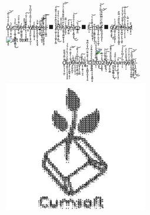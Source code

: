 
[C̸̡̨̨͓͓̖͖͔̼̬̳͎͙̯̠͌͗̎͛́͋̀̿͝͝ų̷̢̦̗̱̤̣̬͕̈́̀m̷̢̨̧̧̻̥̱͇̻͈̹͕̳̻̱̩͑̀͂̔́͐̕̚͜s̸̡̢̫͖̏̈́͊͗̐̂̈́ȯ̷̠͚̺̼͖͚̰̠̖̠̓f̶̢̈́̑̌̂̑t̵͕̙̖̹͙̜̥̭̱̱̫̂̔̄ͅ ̶̰̰̀͂̉̎͛̓̓͋̀͠W̸̢̧̘͈̤̰̙̩̖̱͎̺͔̣̦̔̔̎̍̒͂̃͛̉͒̀͆̎̓̏̕é̵̡̦̱̩͓̫̼̱̠̖͓̊̓b̶̧̢̢̪͙̮͈̞̦͙̙͈̝̭̘́͊̂͛s̵̳̩͉̲͚̾͋̏̕̚͜͝͝͝ȋ̵̘͍̝̞͙̙͍͍̦̳̜̥̇̑̿̒͝t̴̨̢̨̲͖̟̹̰̺͓̭̱̹͍̬͒̌̎̇̃̊̐͘̚͝͠ȩ̷̣̠̭̬͇̲̑̊̔̍̋͂͗̔͘͠](https://cumsoft.wixsite.com/cumsoft) ■ [I̸̡͕̺̥̣̞̞̞͚͓̙̙̻̾̆̃̏͊̀̐̄̾͑̎̌͊͒̚͠n̵̢̧̛̮͙̞͚͍͕̦̻̿̐̌̏͑̀̇̏̾̽̆̇̚͘͘͜s̴̛̮͛̄̅̔͐̎̋t̷̰̼̭̭͉̼͇͚̝͙͎͈̹̊̈̐̈́͒͊̎͌́͊̊̾̈́̒͝͠ā̵̛̭̙̪̙̞̍̀̈̈̿͂g̷̬̯̰̫͛̊̐̂͠r̵̖͔̾͗̒̚a̴̡̢̧̞̻̘̱͓͊̓͗̓̎̍̆̌̉͜͜͝ḿ̴̳̘͍̲͒̏͝](https://instagram.com/cumsoftcumsoft?igshid=YmMyMTA2M2Y=) ■ [E̴̜̤͙̽͠-̵̢̛̙͈̥̲̼͖͕̯̟̹̒̈́̄̽̑̓̔̇͝m̷̢̛͔̣̬̳̘̖̲̭͓͓̼̹̀̆ͅa̴̧̡̡͎̪̦̖̫̤͉̯͕͚̣̎ͅi̸̫̜̔̽͗͐͗͛̾̐̈́̅͋̈́̐͝l̵̢͖̝̺̫͔̞̺͙̙͑͊̀̇̓̇͌͛̽̂͐̕͝͝ͅ](cumsoft.subscribe@gmail.com) ■ [g̸̨̳͉̯̭̥͜͠ͅų̸̱̪̘̦̱̦̺̺̺̎́̈́͑͛ͅͅͅm̶̡̛̘̮͈̣̥̭̫̭̘͓̼̪͍͈̏́͌̎̏͌̈́̿̏̌̚̕̕r̵̢̭͙̲̺̗͕̙̱̦͉͚̟̓̔̔͌̆̅́̓̌̈́̄͐͐̕͠ọ̶̡͉̦̟͔͉̘͆͂̾̓͂̓͆̊́̅͐̽̓̍͝a̴͙̟̣̓͒͗̓̿̀d̸̖͓̟̜̮̐̆](https://cumsoft.gumroad.com)
<br><br>
![alt text](https://github.com/cumsoft/cumsoft/blob/main/cumsoftgithubbannerspace.png)
<p align="center">
  <img src="https://profile-counter.glitch.me/cumsoft/count.svg" />
</p>
<p align="center">
C̸̢̢̛̖̘͎͉̹͖̑͊̿̌́͂͊̏̆̕̚ͅo̴̡͚͈̖͔̹̝͔͓̞͓̞̭̿̋̀̉̈́͒̏͐̓́̑́́p̷̡̛̛̞̣̮̦͇̰͉͔̮̜͗̌̑͗̀̔͌̇̈͋̕̚͠͝ͅy̵̛̥̲͈̩̪̫̝̎̍͆̌̀̚̚r̴̙̠̟̗̝̤͈͔͎̊̔̊͝ḭ̵̧̞̤̝̳̣̦̻̮̓̅͗̑̎̈́́̇͊̄͘͝g̵̘̗̘̙͎̲͔̻̽̀͗͝h̴̨̢̛̦̭͍͉̠̮̜̱̃͊̌̏̎̚͠t̷̻̳̎͑̾ ̷̧̥͙̝̲̲̺̱͙̲͙͙͕̗͍͊̌̉͛͊͋̃̄̈̇͆̔̌̽̿́͊©̸̢̧͕̯̙̠̞̹̥̖̱̥̳̖̤̥́ ̸̣̼̭̪̜̪̃̆̎̒̊̑͋͒͌̓̎͛̚̚2̷̟̜̦̓́̿̽̏̌͛̈́̀̔̉͋̉̾0̷̯̬̞̀̅̽̒̇͛͆̉̕͜͝͝2̴̝̯̟̺̟̘͗̀̎̓̎̿͘̚2̶̢̱͉̗̔̈̐͑̌̂͋͑͛̚͝ ̶̨̹͔̖̟̱̓̐̅̎͆͗̈́͠b̸̑ͅẏ̸̢̙̪̝͚̲͂̂̎̅͋̎̌̉̎͊̌̄͘̚̚͝ ̶̤̲̲̮͎͚̖̻͇̦̰͙͑͜ͅC̶͕̱͉̤̩̾͗̏̎͒̒͜ư̴̧͓̜̗͎̜͚̮̙̤͔̟̓̎͠ͅm̷̛̹̦̖̍͆̀̀̒̅͆̀̏̾̍̉͝ş̸̜̠͕̈́́̄̃̑̐̀̀̏͒̇̚̚o̵̦̔̈́́̈́̆̈́̈́͘̚͠f̴̨̛͎̫̘̼̘̘̥̼̱̦͇̦͊̈́̅̅̑͋͝͝ṯ̸̹̬̪͚͓͎͓͈͇̖̂͜͝ͅ.̶̨̨̡̛̪͖͓͇̫͑͜͜
</p>
<br><br>

<p id="ascii-art-attack-text" name="ascii-art-attack-text" style="display: inline-block; color: #000000; font-size: 9px; font-family: Courier New; line-height: 5px; letter-spacing: 0px; font-weight: normal; color: #000000; background-color: #ffffff; border: 0px solid #000000; padding: 0px; outline: 0px solid #000000; margin: 0px 0px 0px 0px; opacity: 1; text-shadow: 0px 0px #000000;">&nbsp;&nbsp;&nbsp;&nbsp;&nbsp;&nbsp;&nbsp;&nbsp;&nbsp;&nbsp;&nbsp;&nbsp;&nbsp;&nbsp;&nbsp;&nbsp;&nbsp;&nbsp;&nbsp;&nbsp;&nbsp;&nbsp;&nbsp;&nbsp;&nbsp;&nbsp;&nbsp;&nbsp;&nbsp;&nbsp;&nbsp;&nbsp;&nbsp;&nbsp;&nbsp;&nbsp;&nbsp;&nbsp;&nbsp;&nbsp;&nbsp;&nbsp;&nbsp;&nbsp;&nbsp;&nbsp;&nbsp;&nbsp;&nbsp;&nbsp;&nbsp;&nbsp;&nbsp;&nbsp;&nbsp;&nbsp;&nbsp;&nbsp;&nbsp;&nbsp;&nbsp;&nbsp;&nbsp;&nbsp;&nbsp;&nbsp;&nbsp;&nbsp;&nbsp;&nbsp;<br>&nbsp;&nbsp;&nbsp;&nbsp;&nbsp;&nbsp;&nbsp;&nbsp;&nbsp;&nbsp;&nbsp;&nbsp;&nbsp;&nbsp;&nbsp;&nbsp;&nbsp;&nbsp;&nbsp;&nbsp;&nbsp;&nbsp;&nbsp;&nbsp;&nbsp;&nbsp;&nbsp;&nbsp;&nbsp;&nbsp;&nbsp;&nbsp;&nbsp;&nbsp;&nbsp;&nbsp;&nbsp;&nbsp;&nbsp;&nbsp;&nbsp;&nbsp;&nbsp;&nbsp;&nbsp;&nbsp;&nbsp;&nbsp;&nbsp;&nbsp;&nbsp;&nbsp;&nbsp;&nbsp;&nbsp;&nbsp;&nbsp;&nbsp;&nbsp;&nbsp;&nbsp;&nbsp;&nbsp;&nbsp;&nbsp;&nbsp;&nbsp;&nbsp;&nbsp;&nbsp;<br>&nbsp;&nbsp;&nbsp;&nbsp;&nbsp;&nbsp;&nbsp;&nbsp;&nbsp;&nbsp;&nbsp;&nbsp;&nbsp;&nbsp;&nbsp;&nbsp;&nbsp;&nbsp;&nbsp;&nbsp;&nbsp;&nbsp;&nbsp;&nbsp;&nbsp;&nbsp;&nbsp;&nbsp;&nbsp;&nbsp;&nbsp;.&nbsp;&nbsp;&nbsp;&nbsp;&nbsp;&nbsp;&nbsp;&nbsp;&nbsp;&nbsp;&nbsp;&nbsp;&nbsp;&nbsp;&nbsp;&nbsp;&nbsp;&nbsp;&nbsp;&nbsp;&nbsp;&nbsp;&nbsp;&nbsp;&nbsp;&nbsp;&nbsp;&nbsp;&nbsp;&nbsp;&nbsp;&nbsp;&nbsp;&nbsp;&nbsp;&nbsp;&nbsp;&nbsp;<br>&nbsp;&nbsp;&nbsp;&nbsp;&nbsp;&nbsp;&nbsp;&nbsp;&nbsp;&nbsp;&nbsp;&nbsp;&nbsp;&nbsp;&nbsp;&nbsp;&nbsp;&nbsp;&nbsp;&nbsp;&nbsp;&nbsp;&nbsp;&nbsp;&nbsp;&nbsp;&nbsp;&nbsp;&nbsp;&nbsp;.@:&nbsp;&nbsp;&nbsp;&nbsp;&nbsp;&nbsp;&nbsp;&nbsp;&nbsp;&nbsp;&nbsp;&nbsp;&nbsp;&nbsp;&nbsp;&nbsp;&nbsp;&nbsp;&nbsp;&nbsp;&nbsp;&nbsp;&nbsp;&nbsp;&nbsp;&nbsp;&nbsp;&nbsp;&nbsp;&nbsp;&nbsp;&nbsp;&nbsp;&nbsp;&nbsp;&nbsp;&nbsp;<br>&nbsp;&nbsp;&nbsp;&nbsp;&nbsp;&nbsp;&nbsp;&nbsp;&nbsp;&nbsp;&nbsp;&nbsp;&nbsp;&nbsp;&nbsp;&nbsp;&nbsp;&nbsp;&nbsp;&nbsp;&nbsp;&nbsp;&nbsp;&nbsp;&nbsp;&nbsp;&nbsp;&nbsp;&nbsp;&nbsp;.MM%.&nbsp;&nbsp;&nbsp;&nbsp;&nbsp;&nbsp;&nbsp;&nbsp;&nbsp;&nbsp;&nbsp;&nbsp;&nbsp;&nbsp;&nbsp;&nbsp;&nbsp;&nbsp;&nbsp;&nbsp;&nbsp;&nbsp;&nbsp;&nbsp;&nbsp;&nbsp;&nbsp;&nbsp;&nbsp;&nbsp;&nbsp;&nbsp;&nbsp;&nbsp;&nbsp;<br>&nbsp;&nbsp;&nbsp;&nbsp;&nbsp;&nbsp;&nbsp;&nbsp;&nbsp;&nbsp;&nbsp;&nbsp;&nbsp;&nbsp;&nbsp;&nbsp;&nbsp;&nbsp;&nbsp;&nbsp;&nbsp;&nbsp;&nbsp;&nbsp;&nbsp;&nbsp;&nbsp;&nbsp;&nbsp;&nbsp;,MMM%&nbsp;&nbsp;&nbsp;&nbsp;&nbsp;&nbsp;&nbsp;&nbsp;&nbsp;&nbsp;&nbsp;&nbsp;&nbsp;&nbsp;&nbsp;&nbsp;&nbsp;&nbsp;&nbsp;&nbsp;&nbsp;&nbsp;&nbsp;&nbsp;&nbsp;&nbsp;&nbsp;&nbsp;&nbsp;&nbsp;&nbsp;&nbsp;&nbsp;&nbsp;&nbsp;<br>&nbsp;&nbsp;&nbsp;&nbsp;&nbsp;&nbsp;&nbsp;&nbsp;&nbsp;&nbsp;&nbsp;&nbsp;&nbsp;&nbsp;&nbsp;&nbsp;&nbsp;&nbsp;&nbsp;&nbsp;&nbsp;&nbsp;&nbsp;&nbsp;&nbsp;&nbsp;&nbsp;&nbsp;&nbsp;&nbsp;:MMMM+&nbsp;&nbsp;&nbsp;&nbsp;&nbsp;&nbsp;&nbsp;&nbsp;&nbsp;&nbsp;&nbsp;&nbsp;&nbsp;&nbsp;&nbsp;&nbsp;&nbsp;&nbsp;&nbsp;&nbsp;&nbsp;&nbsp;&nbsp;&nbsp;&nbsp;&nbsp;&nbsp;&nbsp;&nbsp;&nbsp;&nbsp;&nbsp;&nbsp;&nbsp;<br>&nbsp;&nbsp;&nbsp;&nbsp;&nbsp;&nbsp;&nbsp;&nbsp;&nbsp;&nbsp;&nbsp;&nbsp;&nbsp;&nbsp;&nbsp;&nbsp;&nbsp;&nbsp;&nbsp;&nbsp;&nbsp;&nbsp;&nbsp;&nbsp;&nbsp;&nbsp;&nbsp;&nbsp;&nbsp;&nbsp;%MMMMM,&nbsp;&nbsp;&nbsp;&nbsp;&nbsp;&nbsp;&nbsp;&nbsp;&nbsp;&nbsp;&nbsp;&nbsp;&nbsp;&nbsp;&nbsp;&nbsp;&nbsp;&nbsp;&nbsp;&nbsp;&nbsp;&nbsp;&nbsp;&nbsp;&nbsp;&nbsp;&nbsp;&nbsp;&nbsp;&nbsp;&nbsp;&nbsp;&nbsp;<br>&nbsp;&nbsp;&nbsp;&nbsp;&nbsp;&nbsp;&nbsp;&nbsp;&nbsp;&nbsp;&nbsp;&nbsp;&nbsp;&nbsp;&nbsp;&nbsp;&nbsp;&nbsp;&nbsp;&nbsp;&nbsp;&nbsp;&nbsp;&nbsp;&nbsp;&nbsp;&nbsp;&nbsp;&nbsp;&nbsp;#MMMMM%&nbsp;&nbsp;&nbsp;&nbsp;&nbsp;&nbsp;&nbsp;&nbsp;&nbsp;&nbsp;&nbsp;&nbsp;&nbsp;&nbsp;&nbsp;&nbsp;&nbsp;&nbsp;&nbsp;&nbsp;&nbsp;&nbsp;&nbsp;&nbsp;&nbsp;&nbsp;&nbsp;&nbsp;&nbsp;&nbsp;&nbsp;&nbsp;&nbsp;<br>&nbsp;&nbsp;&nbsp;&nbsp;&nbsp;&nbsp;&nbsp;&nbsp;&nbsp;&nbsp;&nbsp;&nbsp;&nbsp;&nbsp;&nbsp;&nbsp;&nbsp;&nbsp;&nbsp;&nbsp;&nbsp;&nbsp;&nbsp;&nbsp;&nbsp;&nbsp;&nbsp;&nbsp;&nbsp;&nbsp;#MMMMM@&nbsp;&nbsp;&nbsp;&nbsp;&nbsp;&nbsp;&nbsp;&nbsp;&nbsp;&nbsp;&nbsp;&nbsp;&nbsp;&nbsp;&nbsp;&nbsp;&nbsp;&nbsp;&nbsp;&nbsp;&nbsp;&nbsp;&nbsp;&nbsp;&nbsp;&nbsp;&nbsp;&nbsp;&nbsp;&nbsp;&nbsp;&nbsp;&nbsp;<br>&nbsp;&nbsp;&nbsp;&nbsp;&nbsp;&nbsp;&nbsp;&nbsp;&nbsp;&nbsp;&nbsp;&nbsp;&nbsp;&nbsp;&nbsp;&nbsp;&nbsp;&nbsp;&nbsp;&nbsp;&nbsp;&nbsp;&nbsp;&nbsp;&nbsp;&nbsp;&nbsp;&nbsp;&nbsp;&nbsp;#MMMMMM.&nbsp;&nbsp;&nbsp;&nbsp;&nbsp;&nbsp;&nbsp;&nbsp;&nbsp;&nbsp;&nbsp;&nbsp;&nbsp;&nbsp;&nbsp;&nbsp;&nbsp;&nbsp;&nbsp;&nbsp;&nbsp;&nbsp;&nbsp;&nbsp;&nbsp;&nbsp;&nbsp;&nbsp;&nbsp;&nbsp;&nbsp;&nbsp;<br>&nbsp;&nbsp;&nbsp;&nbsp;&nbsp;&nbsp;&nbsp;&nbsp;&nbsp;&nbsp;&nbsp;&nbsp;&nbsp;&nbsp;&nbsp;&nbsp;&nbsp;&nbsp;&nbsp;&nbsp;&nbsp;&nbsp;&nbsp;&nbsp;&nbsp;&nbsp;&nbsp;&nbsp;&nbsp;&nbsp;#MMMMMM.&nbsp;&nbsp;&nbsp;&nbsp;&nbsp;&nbsp;&nbsp;&nbsp;&nbsp;&nbsp;&nbsp;&nbsp;&nbsp;&nbsp;&nbsp;&nbsp;&nbsp;&nbsp;&nbsp;&nbsp;&nbsp;&nbsp;&nbsp;&nbsp;&nbsp;&nbsp;&nbsp;&nbsp;&nbsp;&nbsp;&nbsp;&nbsp;<br>&nbsp;&nbsp;&nbsp;&nbsp;&nbsp;&nbsp;&nbsp;&nbsp;&nbsp;&nbsp;&nbsp;&nbsp;&nbsp;&nbsp;&nbsp;&nbsp;&nbsp;&nbsp;&nbsp;&nbsp;&nbsp;&nbsp;&nbsp;&nbsp;&nbsp;&nbsp;&nbsp;&nbsp;&nbsp;&nbsp;:MMMMM@&nbsp;&nbsp;&nbsp;&nbsp;&nbsp;&nbsp;&nbsp;&nbsp;&nbsp;&nbsp;&nbsp;&nbsp;&nbsp;&nbsp;&nbsp;&nbsp;&nbsp;&nbsp;&nbsp;&nbsp;&nbsp;&nbsp;&nbsp;&nbsp;&nbsp;&nbsp;&nbsp;&nbsp;&nbsp;&nbsp;&nbsp;&nbsp;&nbsp;<br>&nbsp;&nbsp;&nbsp;&nbsp;&nbsp;&nbsp;&nbsp;&nbsp;&nbsp;&nbsp;&nbsp;&nbsp;&nbsp;&nbsp;&nbsp;&nbsp;&nbsp;&nbsp;&nbsp;&nbsp;&nbsp;&nbsp;&nbsp;&nbsp;&nbsp;&nbsp;&nbsp;&nbsp;&nbsp;&nbsp;.#MMMM:&nbsp;&nbsp;&nbsp;&nbsp;&nbsp;&nbsp;&nbsp;&nbsp;.&nbsp;&nbsp;&nbsp;&nbsp;&nbsp;&nbsp;&nbsp;&nbsp;&nbsp;&nbsp;&nbsp;&nbsp;&nbsp;&nbsp;&nbsp;&nbsp;&nbsp;&nbsp;&nbsp;&nbsp;&nbsp;&nbsp;&nbsp;&nbsp;<br>&nbsp;&nbsp;&nbsp;&nbsp;&nbsp;&nbsp;&nbsp;&nbsp;&nbsp;&nbsp;&nbsp;&nbsp;&nbsp;&nbsp;&nbsp;&nbsp;&nbsp;&nbsp;&nbsp;&nbsp;&nbsp;&nbsp;&nbsp;&nbsp;,.&nbsp;&nbsp;&nbsp;&nbsp;&nbsp;.%@M%&nbsp;&nbsp;&nbsp;&nbsp;&nbsp;&nbsp;&nbsp;&nbsp;&nbsp;#,&nbsp;&nbsp;&nbsp;&nbsp;&nbsp;&nbsp;&nbsp;&nbsp;&nbsp;&nbsp;&nbsp;&nbsp;&nbsp;&nbsp;&nbsp;&nbsp;&nbsp;&nbsp;&nbsp;&nbsp;&nbsp;&nbsp;&nbsp;<br>&nbsp;&nbsp;&nbsp;&nbsp;&nbsp;&nbsp;&nbsp;&nbsp;&nbsp;&nbsp;&nbsp;&nbsp;&nbsp;&nbsp;&nbsp;&nbsp;&nbsp;&nbsp;&nbsp;&nbsp;&nbsp;&nbsp;&nbsp;&nbsp;#+&nbsp;&nbsp;&nbsp;&nbsp;&nbsp;&nbsp;&nbsp;,M:&nbsp;&nbsp;&nbsp;&nbsp;&nbsp;&nbsp;&nbsp;&nbsp;+M+&nbsp;&nbsp;&nbsp;&nbsp;&nbsp;&nbsp;&nbsp;&nbsp;&nbsp;&nbsp;&nbsp;&nbsp;&nbsp;&nbsp;&nbsp;&nbsp;&nbsp;&nbsp;&nbsp;&nbsp;&nbsp;&nbsp;&nbsp;<br>&nbsp;&nbsp;&nbsp;&nbsp;&nbsp;&nbsp;&nbsp;&nbsp;&nbsp;&nbsp;&nbsp;&nbsp;&nbsp;&nbsp;&nbsp;&nbsp;&nbsp;&nbsp;&nbsp;&nbsp;&nbsp;&nbsp;&nbsp;,M@,&nbsp;&nbsp;&nbsp;&nbsp;&nbsp;&nbsp;,M:&nbsp;&nbsp;&nbsp;&nbsp;&nbsp;&nbsp;.%MM#&nbsp;&nbsp;&nbsp;&nbsp;&nbsp;&nbsp;&nbsp;&nbsp;&nbsp;&nbsp;&nbsp;&nbsp;&nbsp;&nbsp;&nbsp;&nbsp;&nbsp;&nbsp;&nbsp;&nbsp;&nbsp;&nbsp;&nbsp;<br>&nbsp;&nbsp;&nbsp;&nbsp;&nbsp;&nbsp;&nbsp;&nbsp;&nbsp;&nbsp;&nbsp;&nbsp;&nbsp;&nbsp;&nbsp;&nbsp;&nbsp;&nbsp;&nbsp;&nbsp;&nbsp;&nbsp;&nbsp;+MM@:&nbsp;&nbsp;&nbsp;&nbsp;&nbsp;,M+&nbsp;&nbsp;&nbsp;&nbsp;.%MMMM@&nbsp;&nbsp;&nbsp;&nbsp;&nbsp;&nbsp;&nbsp;&nbsp;&nbsp;&nbsp;&nbsp;&nbsp;&nbsp;&nbsp;&nbsp;&nbsp;&nbsp;&nbsp;&nbsp;&nbsp;&nbsp;&nbsp;&nbsp;<br>&nbsp;&nbsp;&nbsp;&nbsp;&nbsp;&nbsp;&nbsp;&nbsp;&nbsp;&nbsp;&nbsp;&nbsp;&nbsp;&nbsp;&nbsp;&nbsp;&nbsp;&nbsp;&nbsp;&nbsp;&nbsp;&nbsp;&nbsp;%MMMM+&nbsp;&nbsp;&nbsp;&nbsp;:M+&nbsp;&nbsp;.+MMMMMM@&nbsp;&nbsp;&nbsp;&nbsp;&nbsp;&nbsp;&nbsp;&nbsp;&nbsp;&nbsp;&nbsp;&nbsp;&nbsp;&nbsp;&nbsp;&nbsp;&nbsp;&nbsp;&nbsp;&nbsp;&nbsp;&nbsp;&nbsp;<br>&nbsp;&nbsp;&nbsp;&nbsp;&nbsp;&nbsp;&nbsp;&nbsp;&nbsp;&nbsp;&nbsp;&nbsp;&nbsp;&nbsp;&nbsp;&nbsp;&nbsp;&nbsp;&nbsp;&nbsp;&nbsp;&nbsp;&nbsp;%MMMMM%&nbsp;&nbsp;&nbsp;+M:&nbsp;.#MMMMMMM@&nbsp;&nbsp;&nbsp;&nbsp;&nbsp;&nbsp;&nbsp;&nbsp;&nbsp;&nbsp;&nbsp;&nbsp;&nbsp;&nbsp;&nbsp;&nbsp;&nbsp;&nbsp;&nbsp;&nbsp;&nbsp;&nbsp;&nbsp;<br>&nbsp;&nbsp;&nbsp;&nbsp;&nbsp;&nbsp;&nbsp;&nbsp;&nbsp;&nbsp;&nbsp;&nbsp;&nbsp;&nbsp;&nbsp;&nbsp;&nbsp;&nbsp;&nbsp;&nbsp;&nbsp;&nbsp;&nbsp;+MMMMMM:&nbsp;&nbsp;#M:&nbsp;%MMMMMMMM#&nbsp;&nbsp;&nbsp;&nbsp;&nbsp;&nbsp;&nbsp;&nbsp;&nbsp;&nbsp;&nbsp;&nbsp;&nbsp;&nbsp;&nbsp;&nbsp;&nbsp;&nbsp;&nbsp;&nbsp;&nbsp;&nbsp;&nbsp;<br>&nbsp;&nbsp;&nbsp;&nbsp;&nbsp;&nbsp;&nbsp;&nbsp;&nbsp;&nbsp;&nbsp;&nbsp;&nbsp;&nbsp;&nbsp;&nbsp;&nbsp;&nbsp;&nbsp;&nbsp;&nbsp;&nbsp;&nbsp;,MMMMMM#&nbsp;&nbsp;@M,,MMMMMMMMM+&nbsp;&nbsp;&nbsp;&nbsp;&nbsp;&nbsp;&nbsp;&nbsp;&nbsp;&nbsp;&nbsp;&nbsp;&nbsp;&nbsp;&nbsp;&nbsp;&nbsp;&nbsp;&nbsp;&nbsp;&nbsp;&nbsp;&nbsp;<br>&nbsp;&nbsp;&nbsp;&nbsp;&nbsp;&nbsp;&nbsp;&nbsp;&nbsp;&nbsp;&nbsp;&nbsp;&nbsp;&nbsp;&nbsp;&nbsp;&nbsp;&nbsp;&nbsp;&nbsp;&nbsp;&nbsp;&nbsp;&nbsp;@MMMMMM.,MM.+MMMMMMMMM.&nbsp;&nbsp;&nbsp;&nbsp;&nbsp;&nbsp;&nbsp;&nbsp;&nbsp;&nbsp;&nbsp;&nbsp;&nbsp;&nbsp;&nbsp;&nbsp;&nbsp;&nbsp;&nbsp;&nbsp;&nbsp;&nbsp;&nbsp;<br>&nbsp;&nbsp;&nbsp;&nbsp;&nbsp;&nbsp;&nbsp;&nbsp;&nbsp;&nbsp;&nbsp;&nbsp;&nbsp;&nbsp;&nbsp;&nbsp;&nbsp;&nbsp;&nbsp;&nbsp;&nbsp;&nbsp;&nbsp;&nbsp;:MMMMMM.:M@&nbsp;%MMMMMMMM%&nbsp;&nbsp;&nbsp;&nbsp;&nbsp;&nbsp;&nbsp;&nbsp;&nbsp;&nbsp;&nbsp;&nbsp;&nbsp;&nbsp;&nbsp;&nbsp;&nbsp;&nbsp;&nbsp;&nbsp;&nbsp;&nbsp;&nbsp;&nbsp;<br>&nbsp;&nbsp;&nbsp;&nbsp;&nbsp;&nbsp;&nbsp;&nbsp;&nbsp;&nbsp;&nbsp;&nbsp;&nbsp;&nbsp;&nbsp;&nbsp;&nbsp;&nbsp;&nbsp;&nbsp;&nbsp;&nbsp;&nbsp;&nbsp;&nbsp;+MMMM#&nbsp;#M%&nbsp;%MMMMMMM@.&nbsp;&nbsp;&nbsp;&nbsp;&nbsp;&nbsp;&nbsp;&nbsp;&nbsp;&nbsp;&nbsp;&nbsp;&nbsp;&nbsp;&nbsp;&nbsp;&nbsp;&nbsp;&nbsp;&nbsp;&nbsp;&nbsp;&nbsp;&nbsp;<br>&nbsp;&nbsp;&nbsp;&nbsp;&nbsp;&nbsp;&nbsp;&nbsp;&nbsp;&nbsp;&nbsp;&nbsp;&nbsp;&nbsp;&nbsp;&nbsp;&nbsp;&nbsp;&nbsp;&nbsp;&nbsp;&nbsp;&nbsp;&nbsp;&nbsp;&nbsp;,%@#,.MM:&nbsp;%MMMMMM@,&nbsp;&nbsp;&nbsp;&nbsp;&nbsp;&nbsp;&nbsp;&nbsp;&nbsp;&nbsp;&nbsp;&nbsp;&nbsp;&nbsp;&nbsp;&nbsp;&nbsp;&nbsp;&nbsp;&nbsp;&nbsp;&nbsp;&nbsp;&nbsp;&nbsp;<br>&nbsp;&nbsp;&nbsp;&nbsp;&nbsp;&nbsp;&nbsp;&nbsp;&nbsp;&nbsp;&nbsp;&nbsp;&nbsp;&nbsp;&nbsp;&nbsp;&nbsp;&nbsp;&nbsp;&nbsp;&nbsp;&nbsp;&nbsp;&nbsp;&nbsp;&nbsp;&nbsp;&nbsp;&nbsp;&nbsp;&nbsp;,MM,&nbsp;:MMMMM%.&nbsp;&nbsp;&nbsp;&nbsp;&nbsp;&nbsp;&nbsp;&nbsp;&nbsp;&nbsp;&nbsp;&nbsp;&nbsp;&nbsp;&nbsp;&nbsp;&nbsp;&nbsp;&nbsp;&nbsp;&nbsp;&nbsp;&nbsp;&nbsp;&nbsp;&nbsp;<br>&nbsp;&nbsp;&nbsp;&nbsp;&nbsp;&nbsp;&nbsp;&nbsp;&nbsp;&nbsp;&nbsp;&nbsp;&nbsp;&nbsp;&nbsp;&nbsp;&nbsp;&nbsp;&nbsp;&nbsp;&nbsp;&nbsp;&nbsp;&nbsp;&nbsp;&nbsp;&nbsp;&nbsp;&nbsp;&nbsp;&nbsp;%M@&nbsp;&nbsp;&nbsp;,++:.&nbsp;&nbsp;&nbsp;&nbsp;&nbsp;&nbsp;&nbsp;&nbsp;&nbsp;&nbsp;&nbsp;&nbsp;&nbsp;&nbsp;&nbsp;&nbsp;&nbsp;&nbsp;&nbsp;&nbsp;&nbsp;&nbsp;&nbsp;&nbsp;&nbsp;&nbsp;&nbsp;&nbsp;<br>&nbsp;&nbsp;&nbsp;&nbsp;&nbsp;&nbsp;&nbsp;&nbsp;&nbsp;&nbsp;&nbsp;&nbsp;&nbsp;&nbsp;&nbsp;&nbsp;&nbsp;&nbsp;&nbsp;&nbsp;&nbsp;&nbsp;&nbsp;&nbsp;&nbsp;&nbsp;&nbsp;&nbsp;&nbsp;&nbsp;&nbsp;@M%&nbsp;&nbsp;&nbsp;&nbsp;&nbsp;&nbsp;&nbsp;&nbsp;&nbsp;&nbsp;&nbsp;&nbsp;&nbsp;&nbsp;&nbsp;&nbsp;&nbsp;&nbsp;&nbsp;&nbsp;&nbsp;&nbsp;&nbsp;&nbsp;&nbsp;&nbsp;&nbsp;&nbsp;&nbsp;&nbsp;&nbsp;&nbsp;&nbsp;&nbsp;&nbsp;&nbsp;<br>&nbsp;&nbsp;&nbsp;&nbsp;&nbsp;&nbsp;&nbsp;&nbsp;&nbsp;&nbsp;&nbsp;&nbsp;&nbsp;&nbsp;&nbsp;&nbsp;&nbsp;&nbsp;&nbsp;&nbsp;&nbsp;&nbsp;&nbsp;&nbsp;&nbsp;&nbsp;&nbsp;&nbsp;&nbsp;&nbsp;+MMM@@#%:&nbsp;&nbsp;&nbsp;&nbsp;&nbsp;&nbsp;&nbsp;&nbsp;&nbsp;&nbsp;&nbsp;&nbsp;&nbsp;&nbsp;&nbsp;&nbsp;&nbsp;&nbsp;&nbsp;&nbsp;&nbsp;&nbsp;&nbsp;&nbsp;&nbsp;&nbsp;&nbsp;&nbsp;&nbsp;&nbsp;&nbsp;<br>&nbsp;&nbsp;&nbsp;&nbsp;&nbsp;&nbsp;&nbsp;&nbsp;&nbsp;&nbsp;&nbsp;&nbsp;&nbsp;&nbsp;&nbsp;&nbsp;&nbsp;&nbsp;&nbsp;&nbsp;&nbsp;&nbsp;&nbsp;&nbsp;&nbsp;&nbsp;&nbsp;&nbsp;.#MMMMM#@MM%&nbsp;&nbsp;&nbsp;&nbsp;&nbsp;&nbsp;&nbsp;&nbsp;&nbsp;&nbsp;&nbsp;&nbsp;&nbsp;&nbsp;&nbsp;&nbsp;&nbsp;&nbsp;&nbsp;&nbsp;&nbsp;&nbsp;&nbsp;&nbsp;&nbsp;&nbsp;&nbsp;&nbsp;&nbsp;&nbsp;<br>&nbsp;&nbsp;&nbsp;&nbsp;&nbsp;&nbsp;&nbsp;&nbsp;&nbsp;&nbsp;&nbsp;&nbsp;&nbsp;&nbsp;&nbsp;&nbsp;&nbsp;&nbsp;&nbsp;&nbsp;&nbsp;&nbsp;&nbsp;&nbsp;&nbsp;&nbsp;&nbsp;,@@@M@:M+&nbsp;,#M+&nbsp;&nbsp;&nbsp;&nbsp;&nbsp;&nbsp;&nbsp;&nbsp;&nbsp;&nbsp;&nbsp;&nbsp;&nbsp;&nbsp;&nbsp;&nbsp;&nbsp;&nbsp;&nbsp;&nbsp;&nbsp;&nbsp;&nbsp;&nbsp;&nbsp;&nbsp;&nbsp;&nbsp;&nbsp;<br>&nbsp;&nbsp;&nbsp;&nbsp;&nbsp;&nbsp;&nbsp;&nbsp;&nbsp;&nbsp;&nbsp;&nbsp;&nbsp;&nbsp;&nbsp;&nbsp;&nbsp;&nbsp;&nbsp;&nbsp;&nbsp;&nbsp;&nbsp;&nbsp;&nbsp;&nbsp;:M#.@M%&nbsp;+M,&nbsp;.#M,&nbsp;&nbsp;&nbsp;&nbsp;&nbsp;&nbsp;&nbsp;&nbsp;&nbsp;&nbsp;&nbsp;&nbsp;&nbsp;&nbsp;&nbsp;&nbsp;&nbsp;&nbsp;&nbsp;&nbsp;&nbsp;&nbsp;&nbsp;&nbsp;&nbsp;&nbsp;&nbsp;&nbsp;<br>&nbsp;&nbsp;&nbsp;&nbsp;&nbsp;&nbsp;&nbsp;&nbsp;&nbsp;&nbsp;&nbsp;&nbsp;&nbsp;&nbsp;&nbsp;&nbsp;&nbsp;&nbsp;&nbsp;&nbsp;&nbsp;&nbsp;&nbsp;&nbsp;.%M%..MM:&nbsp;&nbsp;#@.&nbsp;.@@.&nbsp;&nbsp;&nbsp;&nbsp;&nbsp;&nbsp;&nbsp;&nbsp;&nbsp;&nbsp;&nbsp;&nbsp;&nbsp;&nbsp;&nbsp;&nbsp;&nbsp;&nbsp;&nbsp;&nbsp;&nbsp;&nbsp;&nbsp;&nbsp;&nbsp;&nbsp;&nbsp;<br>&nbsp;&nbsp;&nbsp;&nbsp;&nbsp;&nbsp;&nbsp;&nbsp;&nbsp;&nbsp;&nbsp;&nbsp;&nbsp;&nbsp;&nbsp;&nbsp;&nbsp;&nbsp;&nbsp;&nbsp;&nbsp;&nbsp;&nbsp;.#M:&nbsp;&nbsp;,MM.&nbsp;&nbsp;.@#.&nbsp;,M#.&nbsp;&nbsp;&nbsp;&nbsp;&nbsp;&nbsp;&nbsp;&nbsp;&nbsp;&nbsp;&nbsp;&nbsp;&nbsp;&nbsp;&nbsp;&nbsp;&nbsp;&nbsp;&nbsp;&nbsp;&nbsp;&nbsp;&nbsp;&nbsp;&nbsp;&nbsp;<br>&nbsp;&nbsp;&nbsp;&nbsp;&nbsp;&nbsp;&nbsp;&nbsp;&nbsp;&nbsp;&nbsp;&nbsp;&nbsp;&nbsp;&nbsp;&nbsp;&nbsp;&nbsp;&nbsp;&nbsp;&nbsp;&nbsp;:@@,&nbsp;&nbsp;&nbsp;:M@&nbsp;&nbsp;&nbsp;&nbsp;,@%&nbsp;&nbsp;:M%&nbsp;&nbsp;&nbsp;&nbsp;&nbsp;&nbsp;&nbsp;&nbsp;&nbsp;&nbsp;&nbsp;&nbsp;&nbsp;&nbsp;&nbsp;&nbsp;&nbsp;&nbsp;&nbsp;&nbsp;&nbsp;&nbsp;&nbsp;&nbsp;&nbsp;&nbsp;<br>&nbsp;&nbsp;&nbsp;&nbsp;&nbsp;&nbsp;&nbsp;&nbsp;&nbsp;&nbsp;&nbsp;&nbsp;&nbsp;&nbsp;&nbsp;&nbsp;&nbsp;&nbsp;&nbsp;&nbsp;&nbsp;+M#.&nbsp;&nbsp;&nbsp;&nbsp;:M#&nbsp;&nbsp;&nbsp;&nbsp;&nbsp;:M+&nbsp;&nbsp;%M+&nbsp;&nbsp;&nbsp;&nbsp;&nbsp;&nbsp;&nbsp;&nbsp;&nbsp;&nbsp;&nbsp;&nbsp;&nbsp;&nbsp;&nbsp;&nbsp;&nbsp;&nbsp;&nbsp;&nbsp;&nbsp;&nbsp;&nbsp;&nbsp;&nbsp;<br>&nbsp;&nbsp;&nbsp;&nbsp;&nbsp;&nbsp;&nbsp;&nbsp;&nbsp;&nbsp;&nbsp;&nbsp;&nbsp;&nbsp;&nbsp;&nbsp;&nbsp;&nbsp;&nbsp;.#M+&nbsp;&nbsp;&nbsp;&nbsp;&nbsp;&nbsp;:M%&nbsp;&nbsp;&nbsp;&nbsp;&nbsp;&nbsp;%M,&nbsp;.#M,&nbsp;&nbsp;&nbsp;&nbsp;&nbsp;&nbsp;&nbsp;&nbsp;&nbsp;&nbsp;&nbsp;&nbsp;&nbsp;&nbsp;&nbsp;&nbsp;&nbsp;&nbsp;&nbsp;&nbsp;&nbsp;&nbsp;&nbsp;&nbsp;<br>&nbsp;&nbsp;&nbsp;&nbsp;&nbsp;&nbsp;&nbsp;&nbsp;&nbsp;&nbsp;&nbsp;&nbsp;&nbsp;&nbsp;&nbsp;&nbsp;&nbsp;&nbsp;&nbsp;+M:&nbsp;&nbsp;&nbsp;&nbsp;&nbsp;&nbsp;&nbsp;,M+&nbsp;&nbsp;&nbsp;&nbsp;&nbsp;&nbsp;.#@.&nbsp;.@@.&nbsp;&nbsp;&nbsp;&nbsp;&nbsp;&nbsp;&nbsp;&nbsp;&nbsp;&nbsp;&nbsp;&nbsp;&nbsp;&nbsp;&nbsp;&nbsp;&nbsp;&nbsp;&nbsp;&nbsp;&nbsp;&nbsp;&nbsp;<br>&nbsp;&nbsp;&nbsp;&nbsp;&nbsp;&nbsp;&nbsp;&nbsp;&nbsp;&nbsp;&nbsp;&nbsp;&nbsp;&nbsp;&nbsp;&nbsp;&nbsp;&nbsp;&nbsp;@@&nbsp;&nbsp;&nbsp;&nbsp;&nbsp;&nbsp;&nbsp;&nbsp;.M:&nbsp;&nbsp;&nbsp;&nbsp;&nbsp;&nbsp;&nbsp;.@#.&nbsp;,M#.&nbsp;&nbsp;&nbsp;&nbsp;&nbsp;&nbsp;&nbsp;&nbsp;&nbsp;&nbsp;&nbsp;&nbsp;&nbsp;&nbsp;&nbsp;&nbsp;&nbsp;&nbsp;&nbsp;&nbsp;&nbsp;&nbsp;<br>&nbsp;&nbsp;&nbsp;&nbsp;&nbsp;&nbsp;&nbsp;&nbsp;&nbsp;&nbsp;&nbsp;&nbsp;&nbsp;&nbsp;&nbsp;&nbsp;&nbsp;&nbsp;.M@.&nbsp;&nbsp;&nbsp;&nbsp;&nbsp;&nbsp;&nbsp;&nbsp;@:&nbsp;&nbsp;&nbsp;&nbsp;&nbsp;&nbsp;&nbsp;&nbsp;,M+&nbsp;&nbsp;+M%&nbsp;&nbsp;&nbsp;&nbsp;&nbsp;&nbsp;&nbsp;&nbsp;&nbsp;&nbsp;&nbsp;&nbsp;&nbsp;&nbsp;&nbsp;&nbsp;&nbsp;&nbsp;&nbsp;&nbsp;&nbsp;&nbsp;<br>&nbsp;&nbsp;&nbsp;&nbsp;&nbsp;&nbsp;&nbsp;&nbsp;&nbsp;&nbsp;&nbsp;&nbsp;&nbsp;&nbsp;&nbsp;&nbsp;&nbsp;&nbsp;:MM%&nbsp;&nbsp;&nbsp;&nbsp;&nbsp;&nbsp;&nbsp;&nbsp;%:&nbsp;&nbsp;&nbsp;&nbsp;&nbsp;&nbsp;&nbsp;&nbsp;&nbsp;@M%,&nbsp;%M:&nbsp;&nbsp;&nbsp;&nbsp;&nbsp;&nbsp;&nbsp;&nbsp;&nbsp;&nbsp;&nbsp;&nbsp;&nbsp;&nbsp;&nbsp;&nbsp;&nbsp;&nbsp;&nbsp;&nbsp;&nbsp;<br>&nbsp;&nbsp;&nbsp;&nbsp;&nbsp;&nbsp;&nbsp;&nbsp;&nbsp;&nbsp;&nbsp;&nbsp;&nbsp;&nbsp;&nbsp;&nbsp;&nbsp;&nbsp;%M+M:&nbsp;&nbsp;&nbsp;&nbsp;&nbsp;&nbsp;&nbsp;,,&nbsp;&nbsp;&nbsp;&nbsp;&nbsp;&nbsp;&nbsp;&nbsp;.@@MM%,#M,&nbsp;&nbsp;&nbsp;&nbsp;&nbsp;&nbsp;&nbsp;&nbsp;&nbsp;&nbsp;&nbsp;&nbsp;&nbsp;&nbsp;&nbsp;&nbsp;&nbsp;&nbsp;&nbsp;&nbsp;<br>&nbsp;&nbsp;&nbsp;&nbsp;&nbsp;&nbsp;&nbsp;&nbsp;&nbsp;&nbsp;&nbsp;&nbsp;&nbsp;&nbsp;&nbsp;&nbsp;&nbsp;&nbsp;#@&nbsp;%M,&nbsp;&nbsp;&nbsp;&nbsp;&nbsp;&nbsp;&nbsp;&nbsp;&nbsp;&nbsp;&nbsp;&nbsp;&nbsp;&nbsp;&nbsp;.#M@%%@M@M@.&nbsp;&nbsp;&nbsp;&nbsp;&nbsp;&nbsp;&nbsp;&nbsp;&nbsp;&nbsp;&nbsp;&nbsp;&nbsp;&nbsp;&nbsp;&nbsp;&nbsp;&nbsp;&nbsp;<br>&nbsp;&nbsp;&nbsp;&nbsp;&nbsp;&nbsp;&nbsp;&nbsp;&nbsp;&nbsp;&nbsp;&nbsp;&nbsp;&nbsp;&nbsp;&nbsp;&nbsp;&nbsp;##&nbsp;.#@.&nbsp;&nbsp;&nbsp;&nbsp;&nbsp;&nbsp;&nbsp;&nbsp;&nbsp;&nbsp;&nbsp;&nbsp;&nbsp;,@@+#M@:+@MM%&nbsp;&nbsp;&nbsp;&nbsp;&nbsp;&nbsp;&nbsp;&nbsp;&nbsp;&nbsp;&nbsp;&nbsp;&nbsp;&nbsp;&nbsp;&nbsp;&nbsp;&nbsp;&nbsp;<br>&nbsp;&nbsp;&nbsp;&nbsp;&nbsp;&nbsp;&nbsp;&nbsp;&nbsp;&nbsp;&nbsp;&nbsp;&nbsp;&nbsp;&nbsp;&nbsp;&nbsp;&nbsp;%M:&nbsp;.@#.&nbsp;&nbsp;&nbsp;&nbsp;&nbsp;&nbsp;&nbsp;&nbsp;&nbsp;&nbsp;&nbsp;:M#.&nbsp;&nbsp;:@M#,:M@&nbsp;&nbsp;&nbsp;&nbsp;&nbsp;&nbsp;&nbsp;&nbsp;&nbsp;&nbsp;&nbsp;&nbsp;&nbsp;&nbsp;&nbsp;&nbsp;&nbsp;&nbsp;&nbsp;<br>&nbsp;&nbsp;&nbsp;&nbsp;&nbsp;&nbsp;&nbsp;&nbsp;&nbsp;&nbsp;&nbsp;&nbsp;&nbsp;&nbsp;&nbsp;&nbsp;&nbsp;&nbsp;.@@,&nbsp;,M%&nbsp;&nbsp;&nbsp;&nbsp;&nbsp;&nbsp;&nbsp;&nbsp;&nbsp;.%M%.&nbsp;&nbsp;&nbsp;&nbsp;.+@M#M#&nbsp;&nbsp;&nbsp;&nbsp;&nbsp;&nbsp;&nbsp;&nbsp;&nbsp;&nbsp;&nbsp;&nbsp;&nbsp;&nbsp;&nbsp;&nbsp;&nbsp;&nbsp;&nbsp;<br>&nbsp;&nbsp;&nbsp;&nbsp;&nbsp;&nbsp;&nbsp;&nbsp;&nbsp;&nbsp;&nbsp;&nbsp;&nbsp;&nbsp;&nbsp;&nbsp;&nbsp;&nbsp;&nbsp;,M@.&nbsp;+M:&nbsp;&nbsp;&nbsp;&nbsp;&nbsp;&nbsp;&nbsp;.#M:&nbsp;&nbsp;&nbsp;&nbsp;&nbsp;&nbsp;&nbsp;&nbsp;.%MM+&nbsp;&nbsp;&nbsp;&nbsp;&nbsp;&nbsp;&nbsp;&nbsp;&nbsp;&nbsp;&nbsp;&nbsp;&nbsp;&nbsp;&nbsp;&nbsp;&nbsp;&nbsp;&nbsp;<br>&nbsp;&nbsp;&nbsp;&nbsp;&nbsp;&nbsp;&nbsp;&nbsp;&nbsp;&nbsp;&nbsp;&nbsp;&nbsp;&nbsp;&nbsp;&nbsp;&nbsp;&nbsp;&nbsp;&nbsp;:M#&nbsp;&nbsp;%M,&nbsp;&nbsp;&nbsp;&nbsp;&nbsp;,@@,&nbsp;&nbsp;&nbsp;&nbsp;&nbsp;&nbsp;&nbsp;&nbsp;&nbsp;&nbsp;+M#.&nbsp;&nbsp;&nbsp;&nbsp;&nbsp;&nbsp;&nbsp;&nbsp;&nbsp;&nbsp;&nbsp;&nbsp;&nbsp;&nbsp;&nbsp;&nbsp;&nbsp;&nbsp;&nbsp;<br>&nbsp;&nbsp;&nbsp;&nbsp;&nbsp;&nbsp;&nbsp;&nbsp;&nbsp;&nbsp;&nbsp;&nbsp;&nbsp;&nbsp;&nbsp;&nbsp;&nbsp;&nbsp;&nbsp;&nbsp;&nbsp;%M+&nbsp;.#@.&nbsp;&nbsp;&nbsp;+M#.&nbsp;&nbsp;&nbsp;&nbsp;&nbsp;&nbsp;&nbsp;&nbsp;&nbsp;.%M%.&nbsp;&nbsp;&nbsp;&nbsp;&nbsp;&nbsp;&nbsp;&nbsp;&nbsp;&nbsp;&nbsp;&nbsp;&nbsp;&nbsp;&nbsp;&nbsp;&nbsp;&nbsp;&nbsp;&nbsp;<br>&nbsp;&nbsp;&nbsp;&nbsp;&nbsp;&nbsp;&nbsp;&nbsp;&nbsp;&nbsp;&nbsp;&nbsp;&nbsp;&nbsp;&nbsp;&nbsp;&nbsp;&nbsp;&nbsp;&nbsp;&nbsp;.#M:&nbsp;.@#,,#M+&nbsp;&nbsp;&nbsp;&nbsp;&nbsp;&nbsp;&nbsp;&nbsp;&nbsp;&nbsp;,@M+&nbsp;&nbsp;&nbsp;&nbsp;&nbsp;&nbsp;&nbsp;&nbsp;&nbsp;&nbsp;&nbsp;&nbsp;&nbsp;&nbsp;&nbsp;&nbsp;&nbsp;&nbsp;&nbsp;&nbsp;&nbsp;&nbsp;<br>&nbsp;&nbsp;&nbsp;&nbsp;&nbsp;&nbsp;&nbsp;&nbsp;&nbsp;&nbsp;&nbsp;&nbsp;&nbsp;&nbsp;&nbsp;&nbsp;&nbsp;&nbsp;&nbsp;&nbsp;&nbsp;&nbsp;.@@,&nbsp;,MMM@:&nbsp;&nbsp;&nbsp;&nbsp;&nbsp;&nbsp;&nbsp;&nbsp;&nbsp;&nbsp;:@@,&nbsp;&nbsp;&nbsp;&nbsp;&nbsp;&nbsp;&nbsp;&nbsp;&nbsp;&nbsp;&nbsp;&nbsp;&nbsp;&nbsp;&nbsp;&nbsp;&nbsp;&nbsp;&nbsp;&nbsp;&nbsp;&nbsp;&nbsp;<br>&nbsp;&nbsp;&nbsp;&nbsp;&nbsp;&nbsp;&nbsp;&nbsp;&nbsp;&nbsp;&nbsp;&nbsp;&nbsp;&nbsp;&nbsp;&nbsp;&nbsp;&nbsp;&nbsp;&nbsp;&nbsp;&nbsp;&nbsp;,M@.&nbsp;%M#@&nbsp;&nbsp;&nbsp;&nbsp;&nbsp;&nbsp;&nbsp;&nbsp;&nbsp;.%M#.&nbsp;&nbsp;&nbsp;&nbsp;&nbsp;&nbsp;&nbsp;&nbsp;&nbsp;&nbsp;&nbsp;&nbsp;&nbsp;&nbsp;&nbsp;&nbsp;&nbsp;&nbsp;&nbsp;&nbsp;&nbsp;&nbsp;&nbsp;&nbsp;<br>&nbsp;&nbsp;&nbsp;&nbsp;&nbsp;&nbsp;&nbsp;&nbsp;&nbsp;&nbsp;&nbsp;&nbsp;&nbsp;&nbsp;&nbsp;&nbsp;&nbsp;&nbsp;&nbsp;&nbsp;&nbsp;&nbsp;&nbsp;&nbsp;+M#&nbsp;:M+M,&nbsp;&nbsp;&nbsp;&nbsp;&nbsp;&nbsp;&nbsp;.#M%.&nbsp;&nbsp;&nbsp;&nbsp;&nbsp;&nbsp;&nbsp;&nbsp;&nbsp;&nbsp;&nbsp;&nbsp;&nbsp;&nbsp;&nbsp;&nbsp;&nbsp;&nbsp;&nbsp;&nbsp;&nbsp;&nbsp;&nbsp;&nbsp;&nbsp;<br>&nbsp;&nbsp;&nbsp;&nbsp;&nbsp;&nbsp;&nbsp;&nbsp;&nbsp;&nbsp;&nbsp;&nbsp;&nbsp;&nbsp;&nbsp;&nbsp;&nbsp;&nbsp;&nbsp;&nbsp;&nbsp;&nbsp;&nbsp;&nbsp;&nbsp;%M+,M:M+&nbsp;&nbsp;&nbsp;&nbsp;&nbsp;&nbsp;,@@:&nbsp;&nbsp;&nbsp;&nbsp;&nbsp;&nbsp;&nbsp;&nbsp;&nbsp;&nbsp;&nbsp;&nbsp;&nbsp;&nbsp;&nbsp;&nbsp;&nbsp;&nbsp;&nbsp;&nbsp;&nbsp;&nbsp;&nbsp;&nbsp;&nbsp;&nbsp;&nbsp;<br>&nbsp;&nbsp;&nbsp;&nbsp;&nbsp;&nbsp;&nbsp;&nbsp;&nbsp;&nbsp;&nbsp;&nbsp;&nbsp;&nbsp;&nbsp;&nbsp;&nbsp;&nbsp;&nbsp;&nbsp;&nbsp;&nbsp;&nbsp;&nbsp;&nbsp;.#M:M+##&nbsp;&nbsp;&nbsp;&nbsp;&nbsp;+M@,&nbsp;&nbsp;&nbsp;&nbsp;&nbsp;&nbsp;&nbsp;&nbsp;&nbsp;&nbsp;&nbsp;&nbsp;&nbsp;&nbsp;&nbsp;&nbsp;&nbsp;&nbsp;&nbsp;&nbsp;&nbsp;&nbsp;&nbsp;&nbsp;&nbsp;&nbsp;&nbsp;&nbsp;<br>&nbsp;&nbsp;&nbsp;&nbsp;&nbsp;&nbsp;&nbsp;&nbsp;&nbsp;&nbsp;&nbsp;&nbsp;&nbsp;&nbsp;&nbsp;&nbsp;&nbsp;&nbsp;&nbsp;&nbsp;&nbsp;&nbsp;&nbsp;&nbsp;&nbsp;&nbsp;.@@@%+M.&nbsp;&nbsp;.%M%.&nbsp;&nbsp;&nbsp;&nbsp;&nbsp;&nbsp;&nbsp;&nbsp;&nbsp;&nbsp;&nbsp;&nbsp;&nbsp;&nbsp;&nbsp;&nbsp;&nbsp;&nbsp;&nbsp;&nbsp;&nbsp;&nbsp;&nbsp;&nbsp;&nbsp;&nbsp;&nbsp;&nbsp;&nbsp;<br>&nbsp;&nbsp;&nbsp;&nbsp;&nbsp;&nbsp;&nbsp;&nbsp;&nbsp;&nbsp;&nbsp;&nbsp;&nbsp;&nbsp;&nbsp;&nbsp;&nbsp;&nbsp;&nbsp;&nbsp;&nbsp;&nbsp;&nbsp;&nbsp;&nbsp;&nbsp;&nbsp;,MM@,M:&nbsp;.#M+&nbsp;&nbsp;&nbsp;&nbsp;&nbsp;&nbsp;&nbsp;&nbsp;&nbsp;&nbsp;&nbsp;&nbsp;&nbsp;&nbsp;&nbsp;&nbsp;&nbsp;&nbsp;&nbsp;&nbsp;&nbsp;&nbsp;&nbsp;&nbsp;&nbsp;&nbsp;&nbsp;&nbsp;&nbsp;&nbsp;&nbsp;<br>&nbsp;&nbsp;&nbsp;&nbsp;&nbsp;&nbsp;&nbsp;&nbsp;&nbsp;&nbsp;&nbsp;&nbsp;&nbsp;&nbsp;&nbsp;&nbsp;&nbsp;&nbsp;&nbsp;&nbsp;&nbsp;&nbsp;&nbsp;&nbsp;&nbsp;&nbsp;&nbsp;&nbsp;+MM.@%:@@,&nbsp;&nbsp;&nbsp;&nbsp;&nbsp;&nbsp;&nbsp;&nbsp;&nbsp;&nbsp;&nbsp;&nbsp;&nbsp;&nbsp;&nbsp;&nbsp;&nbsp;&nbsp;&nbsp;&nbsp;&nbsp;&nbsp;&nbsp;&nbsp;&nbsp;&nbsp;&nbsp;&nbsp;&nbsp;&nbsp;&nbsp;&nbsp;<br>&nbsp;&nbsp;&nbsp;&nbsp;&nbsp;&nbsp;&nbsp;&nbsp;&nbsp;&nbsp;&nbsp;&nbsp;&nbsp;&nbsp;&nbsp;&nbsp;&nbsp;&nbsp;&nbsp;&nbsp;&nbsp;&nbsp;&nbsp;&nbsp;&nbsp;&nbsp;&nbsp;&nbsp;&nbsp;%M@MMM#.&nbsp;&nbsp;&nbsp;&nbsp;&nbsp;&nbsp;&nbsp;&nbsp;&nbsp;&nbsp;&nbsp;&nbsp;&nbsp;&nbsp;&nbsp;&nbsp;&nbsp;&nbsp;&nbsp;&nbsp;&nbsp;&nbsp;&nbsp;&nbsp;&nbsp;&nbsp;&nbsp;&nbsp;&nbsp;&nbsp;&nbsp;&nbsp;&nbsp;<br>&nbsp;&nbsp;&nbsp;&nbsp;&nbsp;&nbsp;&nbsp;&nbsp;&nbsp;&nbsp;&nbsp;&nbsp;&nbsp;&nbsp;&nbsp;&nbsp;&nbsp;&nbsp;&nbsp;&nbsp;&nbsp;&nbsp;&nbsp;&nbsp;&nbsp;&nbsp;&nbsp;&nbsp;&nbsp;.+@M@+.&nbsp;&nbsp;&nbsp;&nbsp;&nbsp;&nbsp;&nbsp;&nbsp;&nbsp;&nbsp;&nbsp;&nbsp;&nbsp;&nbsp;&nbsp;&nbsp;&nbsp;&nbsp;&nbsp;&nbsp;&nbsp;&nbsp;&nbsp;&nbsp;&nbsp;&nbsp;&nbsp;&nbsp;&nbsp;&nbsp;&nbsp;&nbsp;&nbsp;&nbsp;<br>&nbsp;&nbsp;&nbsp;&nbsp;&nbsp;&nbsp;&nbsp;&nbsp;&nbsp;&nbsp;&nbsp;&nbsp;&nbsp;&nbsp;&nbsp;&nbsp;&nbsp;&nbsp;.,.&nbsp;&nbsp;&nbsp;&nbsp;&nbsp;&nbsp;&nbsp;&nbsp;&nbsp;&nbsp;&nbsp;.&nbsp;&nbsp;&nbsp;&nbsp;&nbsp;&nbsp;&nbsp;&nbsp;&nbsp;&nbsp;&nbsp;&nbsp;...&nbsp;&nbsp;&nbsp;&nbsp;&nbsp;&nbsp;&nbsp;&nbsp;&nbsp;&nbsp;&nbsp;&nbsp;&nbsp;&nbsp;&nbsp;&nbsp;&nbsp;&nbsp;&nbsp;&nbsp;&nbsp;&nbsp;<br>&nbsp;&nbsp;&nbsp;&nbsp;&nbsp;&nbsp;&nbsp;&nbsp;&nbsp;&nbsp;&nbsp;&nbsp;&nbsp;&nbsp;&nbsp;&nbsp;&nbsp;+@@@,&nbsp;&nbsp;&nbsp;&nbsp;&nbsp;&nbsp;&nbsp;&nbsp;&nbsp;&nbsp;&nbsp;&nbsp;&nbsp;&nbsp;&nbsp;&nbsp;&nbsp;&nbsp;&nbsp;&nbsp;&nbsp;&nbsp;,@##&nbsp;&nbsp;&nbsp;&nbsp;&nbsp;&nbsp;&nbsp;&nbsp;&nbsp;&nbsp;&nbsp;&nbsp;&nbsp;&nbsp;&nbsp;&nbsp;&nbsp;&nbsp;&nbsp;&nbsp;&nbsp;&nbsp;<br>&nbsp;&nbsp;&nbsp;&nbsp;&nbsp;&nbsp;&nbsp;&nbsp;&nbsp;&nbsp;&nbsp;&nbsp;&nbsp;&nbsp;&nbsp;&nbsp;,@,&nbsp;..:&nbsp;&nbsp;:&nbsp;,+%,,%:&nbsp;.++..++.&nbsp;%+,@+&nbsp;&nbsp;&nbsp;&nbsp;&nbsp;&nbsp;&nbsp;&nbsp;&nbsp;&nbsp;&nbsp;&nbsp;&nbsp;&nbsp;&nbsp;&nbsp;&nbsp;&nbsp;&nbsp;&nbsp;&nbsp;<br>&nbsp;&nbsp;&nbsp;&nbsp;&nbsp;&nbsp;&nbsp;&nbsp;&nbsp;&nbsp;&nbsp;&nbsp;&nbsp;&nbsp;&nbsp;&nbsp;:%&nbsp;&nbsp;&nbsp;.@&nbsp;&nbsp;@.%@+@@+@:+#%.#%%@.##,@+&nbsp;&nbsp;&nbsp;&nbsp;&nbsp;&nbsp;&nbsp;&nbsp;&nbsp;&nbsp;&nbsp;&nbsp;&nbsp;&nbsp;&nbsp;&nbsp;&nbsp;&nbsp;&nbsp;&nbsp;&nbsp;<br>&nbsp;&nbsp;&nbsp;&nbsp;&nbsp;&nbsp;&nbsp;&nbsp;&nbsp;&nbsp;&nbsp;&nbsp;&nbsp;&nbsp;&nbsp;&nbsp;:#&nbsp;&nbsp;&nbsp;.@&nbsp;&nbsp;M.%:&nbsp;++&nbsp;:%,@%.M.&nbsp;@.#+,#&nbsp;&nbsp;&nbsp;&nbsp;&nbsp;&nbsp;&nbsp;&nbsp;&nbsp;&nbsp;&nbsp;&nbsp;&nbsp;&nbsp;&nbsp;&nbsp;&nbsp;&nbsp;&nbsp;&nbsp;&nbsp;&nbsp;<br>&nbsp;&nbsp;&nbsp;&nbsp;&nbsp;&nbsp;&nbsp;&nbsp;&nbsp;&nbsp;&nbsp;&nbsp;&nbsp;&nbsp;&nbsp;&nbsp;.##:%,@%%@&nbsp;%:&nbsp;++&nbsp;:%,+M.@%+@.#:.@+&nbsp;&nbsp;&nbsp;&nbsp;&nbsp;&nbsp;&nbsp;&nbsp;&nbsp;&nbsp;&nbsp;&nbsp;&nbsp;&nbsp;&nbsp;&nbsp;&nbsp;&nbsp;&nbsp;&nbsp;&nbsp;<br>&nbsp;&nbsp;&nbsp;&nbsp;&nbsp;&nbsp;&nbsp;&nbsp;&nbsp;&nbsp;&nbsp;&nbsp;&nbsp;&nbsp;&nbsp;&nbsp;&nbsp;.+%+..%%.&nbsp;:,&nbsp;,,&nbsp;,:,%+&nbsp;.%%,&nbsp;:,&nbsp;,%&nbsp;&nbsp;&nbsp;&nbsp;&nbsp;&nbsp;&nbsp;&nbsp;&nbsp;&nbsp;&nbsp;&nbsp;&nbsp;&nbsp;&nbsp;&nbsp;&nbsp;&nbsp;&nbsp;&nbsp;&nbsp;<br>&nbsp;&nbsp;&nbsp;&nbsp;&nbsp;&nbsp;&nbsp;&nbsp;&nbsp;&nbsp;&nbsp;&nbsp;&nbsp;&nbsp;&nbsp;&nbsp;&nbsp;&nbsp;&nbsp;&nbsp;&nbsp;&nbsp;&nbsp;&nbsp;&nbsp;&nbsp;&nbsp;&nbsp;&nbsp;&nbsp;&nbsp;&nbsp;&nbsp;&nbsp;&nbsp;&nbsp;&nbsp;&nbsp;&nbsp;&nbsp;&nbsp;&nbsp;&nbsp;&nbsp;&nbsp;&nbsp;&nbsp;&nbsp;&nbsp;&nbsp;&nbsp;&nbsp;&nbsp;&nbsp;&nbsp;&nbsp;&nbsp;&nbsp;&nbsp;&nbsp;&nbsp;&nbsp;&nbsp;&nbsp;&nbsp;&nbsp;&nbsp;&nbsp;&nbsp;&nbsp;<br></p>
